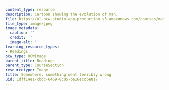 ```yaml
---
content_type: resource
description: Cartoon showing the evolution of man.
file: https://ol-ocw-studio-app-production.s3.amazonaws.com/courses/mas-714j-technologies-for-creative-learning-fall-2009/1dff14e1cbdc64698c05ba16ecc6e817_Image1.jpg
file_type: image/jpeg
image_metadata:
  caption: ''
  credit: ''
  image-alt: ''
learning_resource_types:
- Readings
ocw_type: OCWImage
parent_title: Readings
parent_type: CourseSection
resourcetype: Image
title: Somewhere, something went terribly wrong
uid: 1dff14e1-cbdc-6469-8c05-ba16ecc6e817
---
```

